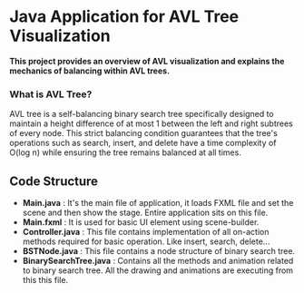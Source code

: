 # Java Application for AVL Tree Visualization

<b>This project provides an overview of AVL visualization and explains the mechanics of balancing within AVL trees.</b>
### What is AVL Tree?
AVL tree is a self-balancing binary search tree specifically designed to maintain a height difference of at most 1 between the left and right subtrees of every node. This strict balancing condition guarantees that the tree's operations such as search, insert, and delete have a time complexity of O(log n) while ensuring the tree remains balanced at all times.



## Code Structure 
- <b>Main.java</b> : It's the main file of application, it loads FXML file and set the scene and then show the stage. Entire application sits on this file.
- <b>Main.fxml</b> : It is used for basic UI element using scene-builder.
- <b>Controller.java</b> : This file contains implementation of all on-action methods required for basic operation. Like insert, search, delete...
- <b>BSTNode.java</b> : This file contains a node structure of binary search tree.
- <b>BinarySearchTree.java</b> : Contains all the methods and animation related to binary search tree. All the drawing and animations are executing from this this file.
